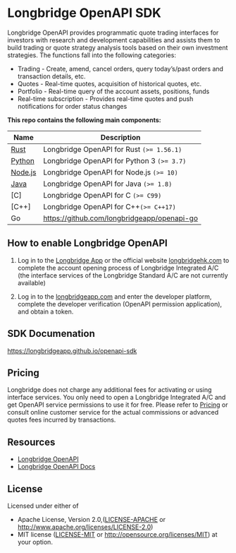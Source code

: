 # Longbridge OpenAPI SDK

Longbridge OpenAPI provides programmatic quote trading interfaces for investors with research and development capabilities and assists them to build trading or quote strategy analysis tools based on their own investment strategies. The functions fall into the following categories:

- Trading - Create, amend, cancel orders, query today’s/past orders and transaction details, etc.
- Quotes - Real-time quotes, acquisition of historical quotes, etc.
- Portfolio - Real-time query of the account assets, positions, funds
- Real-time subscription - Provides real-time quotes and push notifications for order status changes

**This repo contains the following main components:**

| Name                        | Description                                 |
|-----------------------------|---------------------------------------------|
| [Rust](rust/README.md)      | Longbridge OpenAPI for Rust `(>= 1.56.1)`   |
| [Python](python/README.md)  | Longbridge OpenAPI for Python 3 `(>= 3.7)`  |
| [Node.js](nodejs/README.md) | Longbridge OpenAPI for Node.js `(>= 10)`    |
| [Java](java/README.md)      | Longbridge OpenAPI for Java `(>= 1.8)`      |
| [C]                         | Longbridge OpenAPI for C `(>= C99)`         |
| [C++]                       | Longbridge OpenAPI for C++`(>= C++17)`      |
| Go                          | https://github.com/longbridgeapp/openapi-go |

## How to enable Longbridge OpenAPI

1. Log in to the [Longbridge App](https://longbridgeapp.com) or  the official website [longbridgehk.com](https://longbridgehk.com) to complete the account opening process of Longbridge Integrated A/C (the interface services of the Longbridge Standard A/C are not currently available)

2. Log in to the [longbridgeapp.com](https://longbridgeapp.com) and enter the developer platform, complete the developer verification (OpenAPI permission application), and obtain a token.

## SDK Documenation

https://longbridgeapp.github.io/openapi-sdk

## Pricing

Longbridge does not charge any additional fees for activating or using interface services. You only need to open a Longbridge Integrated A/C and get OpenAPI service permissions to use it for free. Please refer to [Pricing](https://longbridge.hk/rate) or consult online customer service for the actual commissions or advanced quotes fees incurred by transactions.

## Resources

- [Longbridge OpenAPI](https://open.longbridgeapp.com/en/)
- [Longbridge OpenAPI Docs](https://open.longbridgeapp.com/en/docs)

## License

Licensed under either of

* Apache License, Version 2.0,([LICENSE-APACHE](./LICENSE-APACHE) or http://www.apache.org/licenses/LICENSE-2.0)
* MIT license ([LICENSE-MIT](./LICENSE-MIT) or http://opensource.org/licenses/MIT) at your option.
